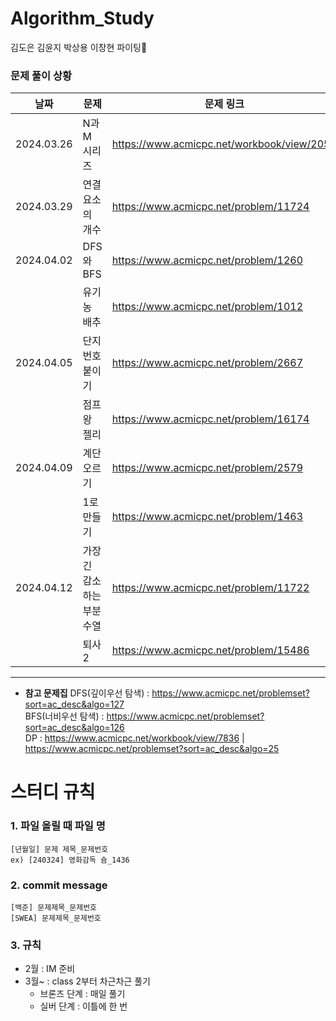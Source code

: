 # Algorithm_Study
김도은 김윤지 박상용 이창현
파이팅🍕

### 문제 풀이 상황
| 날짜 | 문제 | 문제 링크 | 비고 |
|--------|------|-------|-------|
| 2024.03.26 | N과 M 시리즈 | https://www.acmicpc.net/workbook/view/2052 | 조합, 순열 |
| 2024.03.29 | 연결 요소의 개수 | https://www.acmicpc.net/problem/11724 | DFS,BFS |
| 2024.04.02 | DFS와 BFS | https://www.acmicpc.net/problem/1260 |   |
|            | 유기농 배추 | https://www.acmicpc.net/problem/1012 |  |
| 2024.04.05 | 단지번호 붙이기 | https://www.acmicpc.net/problem/2667 |    |
|            | 점프왕 젤리 | https://www.acmicpc.net/problem/16174 |    |
| 2024.04.09 | 계단 오르기 | https://www.acmicpc.net/problem/2579 | DP |
|            | 1로 만들기 | https://www.acmicpc.net/problem/1463 |    |
| 2024.04.12 | 가장 긴 감소하는 부분 수열 | https://www.acmicpc.net/problem/11722 |    |
|            | 퇴사2 | https://www.acmicpc.net/problem/15486 |    |
---------------------------------------------------

* **참고 문제집**
DFS(깊이우선 탐색) : https://www.acmicpc.net/problemset?sort=ac_desc&algo=127 <br>
BFS(너비우선 탐색) : https://www.acmicpc.net/problemset?sort=ac_desc&algo=126 <br>
DP : https://www.acmicpc.net/workbook/view/7836 | https://www.acmicpc.net/problemset?sort=ac_desc&algo=25 <br>


# 스터디 규칙
### 1. 파일 올릴 때 파일 명
```
[년월일] 문제 제목_문제번호
ex) [240324] 영화감독 숌_1436
```
### 2. commit message
```
[백준] 문제제목_문제번호
[SWEA] 문제제목_문제번호
```
### 3. 규칙
* 2월 : IM 준비
* 3월~ : class 2부터 차근차근 풀기
  * 브론즈 단계 : 매일 풀기
  * 실버 단계 : 이틀에 한 번

